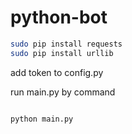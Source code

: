 # python-bot

```sh
sudo pip install requests
sudo pip install urllib
```

<p>add token to config.py </p>
<p>run main.py by command </p>

<code>
python main.py
</code>
